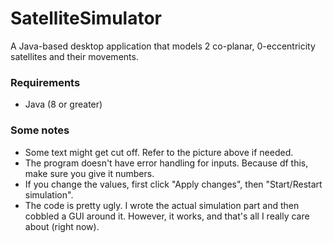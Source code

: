 # SatelliteSimulator
A Java-based desktop application that models 2 co-planar, 0-eccentricity satellites and their movements.

[image]: http://i.imgur.com/txf3N0g.png "Image of program"

### Requirements
- Java (8 or greater)

### Some notes
- Some text might get cut off. Refer to the picture above if needed.
- The program doesn't have error handling for inputs. Because df this, make sure you give it numbers.
- If you change the values, first click "Apply changes", then "Start/Restart simulation".
- The code is pretty ugly. I wrote the actual simulation part and then cobbled a GUI around it. However, it works, and that's all I really care about (right now).
